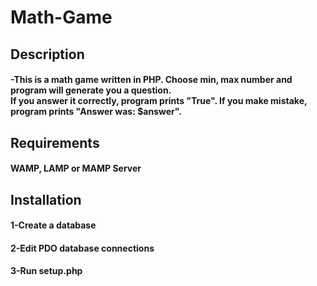 # Math-Game
<h2>Description</h2>
<h4>-This is a math game written in PHP. Choose min, max number and program will generate you a question.<br> 
  If you answer it correctly, program prints "True". If you make mistake, program prints "Answer was: $answer".
</h4>
<h2>Requirements</h2>
<h4>WAMP, LAMP or MAMP Server</h4>
<h2>Installation</h2>
<h4>1-Create a database</h4>
<h4>2-Edit PDO database connections</h4>
<h4>3-Run setup.php</h4>

<h2></h2>
<h4></h4>
